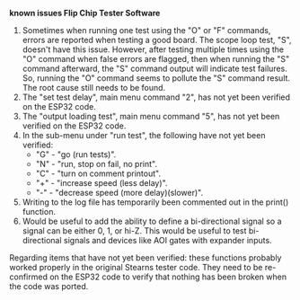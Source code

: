 <b>known issues Flip Chip Tester Software</b>
<p>
<ol>
<li>Sometimes when running one test using the "O" or "F" commands, errors are reported when testing a good board. The scope loop test, "S", doesn't have
this issue. However, after testing multiple times using the "O" command when false errors are flagged, then when running the "S" command
afterward, the "S" command output will indicate test failures. So, running the "O" command seems to pollute the "S" command result. 
The root cause still needs to be found.</li>
<li>The "set test delay", main menu command "2", has not yet been verified on the ESP32 code.</li>
<li>The "output loading test", main menu command "5", has not yet been verified on the ESP32 code.</li>
<li>In the sub-menu under "run test", the following have not yet been verified:
  <ul>
    <li>"G" - "go (run tests)".</li>
    <li>"N" - "run, stop on fail, no print".</li>
    <li>"C" - "turn on comment printout".</li>
    <li>"+" - "increase speed (less delay)".</li>
    <li>"-" - "decrease speed (more delay)(slower)".</li>
  </ul></li>
  <li>Writing to the log file has temporarily been commented out in the print() function.</li>
  <li>Would be useful to add the ability to define a bi-directional signal so a signal can be either 0, 1, or hi-Z. This would be useful to test bi-directional signals and devices like AOI gates with expander inputs.</li>
</ol>
<p>Regarding items that have not yet been verified: these functions probably worked properly in the original Stearns tester code. They need to be re-confirmed on the ESP32 code to verify that nothing has been broken when the code was ported.
